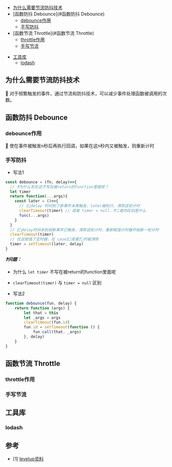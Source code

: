 * [为什么需要节流防抖技术](#为什么需要节流防抖技术)
* [函数防抖 Debounce](#函数防抖 Debounce)
  * [debounce作用](#debounce作用)
  * [手写防抖](#手写防抖)
* [函数节流 Throttle](#函数节流 Throttle)
  * [throttle作用](#throttle作用)
  * [手写节流](#手写节流)

- [工具库](#工具库)
  - [lodash](#lodash)



## 为什么需要节流防抖技术

:thought_balloon: 对于频繁触发的事件，通过节流和防抖技术，可以减少事件处理函数被调用的次数。



## 函数防抖 Debounce



### debounce作用

:wrench: 使在事件被触发n秒后再执行回调，如果在这n秒内又被触发，则重新计时



### 手写防抖

- 写法1

```typescript
const debounce = (fn, delay)=>{
  // ❓为什么写在这不写在被return的function里面呢？
  let timer
  return function(...args){
    const later = ()=>{
      // 1⃣️delay 时间到了新事件未再触发，later被执行，清除这轮计时
      clearTimeout(timer) // 或者 timer = null，❓二者的区别是什么
      func(...args)
    }
  }
  // 2⃣️delay时间未到但新事件已触发，清除这轮计时，重新赋值计时器开始新一轮计时
  clearTimeout(timer) 
  // 在这赋值了定时器，在 case1⃣️或者2⃣️时被清除
  timer = setTimeout(later, delay) 
}
```

***:question:问题：***

- 为什么 ```let timer``` 不写在被return的function里面呢
- ```clearTimeout(timer)``` 与 ```timer = null``` 区别





- 写法2

```typescript
function debounce(fun, delay) {
    return function (args) {
        let that = this
        let _args = args
        clearTimeout(fun.id)
        fun.id = setTimeout(function () {
            fun.call(that, _args)
        }, delay)
    }
}
```



## 函数节流 Throttle



### throttle作用



### 手写节流





## 工具库



### lodash



## 参考

- [1] [levelup资料](https://levelup.gitconnected.com/debounce-in-javascript-improve-your-applications-performance-5b01855e086)

